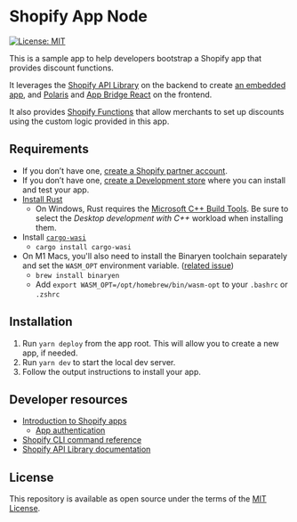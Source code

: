 # Shopify App Node

[![License: MIT](https://img.shields.io/badge/License-MIT-green.svg)](LICENSE.md)

This is a sample app to help developers bootstrap a Shopify app that provides discount functions.

It leverages the [Shopify API Library](https://github.com/Shopify/shopify-node-api) on the backend to create [an embedded app](https://shopify.dev/apps/tools/app-bridge/getting-started#embed-your-app-in-the-shopify-admin), and [Polaris](https://github.com/Shopify/polaris-react) and [App Bridge React](https://shopify.dev/tools/app-bridge/react-components) on the frontend.

It also provides [Shopify Functions](#) that allow merchants to set up discounts using the custom logic provided in this app.

## Requirements

- If you don’t have one, [create a Shopify partner account](https://partners.shopify.com/signup).
- If you don’t have one, [create a Development store](https://help.shopify.com/en/partners/dashboard/development-stores#create-a-development-store) where you can install and test your app.
- [Install Rust](https://www.rust-lang.org/tools/install)
  - On Windows, Rust requires the [Microsoft C++ Build Tools](https://docs.microsoft.com/en-us/windows/dev-environment/rust/setup). Be sure to select the _Desktop development with C++_ workload when installing them.
- Install [`cargo-wasi`](https://bytecodealliance.github.io/cargo-wasi/)
  - `cargo install cargo-wasi`
- On M1 Macs, you'll also need to install the Binaryen toolchain separately and set the `WASM_OPT` environment variable. ([related issue](https://github.com/bytecodealliance/cargo-wasi/issues/112))
  - `brew install binaryen`
  - Add `export WASM_OPT=/opt/homebrew/bin/wasm-opt` to your `.bashrc` or `.zshrc`

## Installation

1. Run `yarn deploy` from the app root. This will allow you to create a new app, if needed.
2. Run `yarn dev` to start the local dev server.
3. Follow the output instructions to install your app.

## Developer resources

- [Introduction to Shopify apps](https://shopify.dev/apps/getting-started)
  - [App authentication](https://shopify.dev/apps/auth)
- [Shopify CLI command reference](https://shopify.dev/apps/tools/cli/app)
- [Shopify API Library documentation](https://github.com/Shopify/shopify-node-api/tree/main/docs)

## License

This repository is available as open source under the terms of the [MIT License](https://opensource.org/licenses/MIT).
